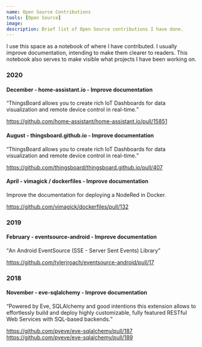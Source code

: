 ```yaml
---
name: Open Source Contributions
tools: [Open Source]
image: 
description: Brief list of Open Source contributions I have done.
---
```


I use this space as a notebook of where I have contributed. I usually improve documentation, intending to make them clearer to readers. This notebook also serves to make visible what projects I have been working on.

### 2020
#### December - home-assistant.io - Improve documentation

<q>ThingsBoard allows you to create rich IoT Dashboards for data visualization and remote device control in real-time.</q>

<a href="https://github.com/home-assistant/home-assistant.io/pull/15851" target="_blank">https://github.com/home-assistant/home-assistant.io/pull/15851</a>

#### August - thingsboard.github.io - Improve documentation

<q>ThingsBoard allows you to create rich IoT Dashboards for data visualization and remote device control in real-time.</q>

<a href="https://github.com/thingsboard/thingsboard.github.io/pull/407" target="_blank">https://github.com/thingsboard/thingsboard.github.io/pull/407</a>

#### April - vimagick / dockerfiles - Improve documentation

Improve the documentation for deploying a NodeRed in Docker.

<a href="https://github.com/vimagick/dockerfiles/pull/132" target="_blank">https://github.com/vimagick/dockerfiles/pull/132</a>

### 2019
#### February - eventsource-android - Improve documentation

<q>An Android EventSource (SSE - Server Sent Events) Library</q>

<a href="https://github.com/tylerjroach/eventsource-android/pull/17" target="_blank">https://github.com/tylerjroach/eventsource-android/pull/17</a>

### 2018
#### November - eve-sqlalchemy - Improve documentation

<q>Powered by Eve, SQLAlchemy and good intentions this extension allows to effortlessly build and
deploy highly customizable, fully featured RESTful Web Services with SQL-based backends.</q>

<a href="https://github.com/pyeve/eve-sqlalchemy/pull/187" target="_blank">https://github.com/pyeve/eve-sqlalchemy/pull/187</a><br/>
<a href="https://github.com/pyeve/eve-sqlalchemy/pull/189" target="_blank">https://github.com/pyeve/eve-sqlalchemy/pull/189</a>

